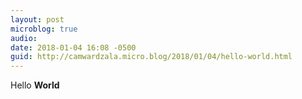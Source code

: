 ```yaml
---
layout: post
microblog: true
audio: 
date: 2018-01-04 16:08 -0500
guid: http://camwardzala.micro.blog/2018/01/04/hello-world.html
---
```

Hello **World**
